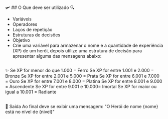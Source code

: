 🛩 ## O Que deve ser utilizado
🔍
- Variáveis
- Operadores
- Laços de repetição
- Estruturas de decisões
- Objetivo
- Crie uma variável para armazenar o nome e a quantidade de experiência (XP) de um herói, depois utilize uma estrutura de decisão para apresentar alguma das mensagens abaixo:
##
✨
Se XP for menor do que 1.000 = Ferro Se XP for entre 1.001 e 2.000 = Bronze Se XP for entre 2.001 e 5.000 = Prata Se XP for entre 6.001 e 7.000 = Ouro Se XP for entre 7.001 e 8.000 = Platina Se XP for entre 8.001 e 9.000 = Ascendente Se XP for entre 9.001 e 10.000= Imortal Se XP for maior ou igual a 10.001 = Radiante
##
🎉
Saída
Ao final deve se exibir uma mensagem: "O Herói de nome {nome} está no nível de {nivel}"
